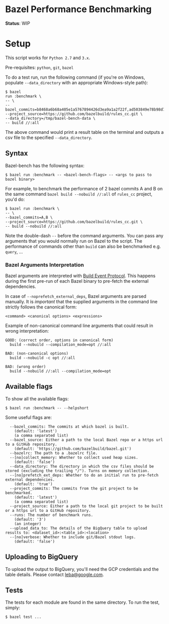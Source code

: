 # Bazel Performance Benchmarking

**Status**: WIP

# Setup

This script works for `Python 2.7` and `3.x`.

Pre-requisites: `python`, `git`, `bazel`

To do a test run, run the following command (if you're on Windows, populate
`--data_directory` with an appropriate Windows-style path):

```
$ bazel
run :benchmark \
-- \
--bazel_commits=b8468a6b68a405e1a5767894426d3ea9a1a2f22f,ad503849e78b98d762f03168de5a336904280150\
--project_source=https://github.com/bazelbuild/rules_cc.git \
--data_directory=/tmp/bazel-bench-data \
-- build //:all
```

The above command would print a result table on the terminal and outputs a csv
file to the specified `--data_directory`.

## Syntax

Bazel-bench has the following syntax:

```
$ bazel run :benchmark -- <bazel-bench-flags> -- <args to pass to bazel binary>

```

For example, to benchmark the performance of 2 bazel commits A and B on the same
command `bazel build --nobuild //:all` of `rules_cc` project, you'd do:

```
$ bazel run :benchmark \
-- \
--bazel_commits=A,B \
--project_source=https://github.com/bazelbuild/rules_cc.git \
-- build --nobuild //:all
```

Note the double-dash `--` before the command arguments. You can pass any
arguments that you would normally run on Bazel to the script. The performance of
commands other than `build` can also be benchmarked e.g. `query`, ...

### Bazel Arguments Interpretation

Bazel arguments are interpreted with
[Build Event Protocol](https://docs.bazel.build/versions/master/build-event-protocol.html).
This happens during the first pre-run of each Bazel binary to pre-fetch the
external dependencies.

In case of `--noprefetch_external_deps`, Bazel arguments are parsed manually. It
is _important_ that the supplied arguments in the command line strictly follows
the canonical form:

```
<command> <canonical options> <expressions>
```

Example of non-canonical command line arguments that could result in wrong
interpretation:

```
GOOD: (correct order, options in canonical form)
  build --nobuild --compilation_mode=opt //:all

BAD: (non-canonical options)
  build --nobuild -c opt //:all

BAD: (wrong order)
  build --nobuild //:all --compilation_mode=opt
```

## Available flags

To show all the available flags:

```
$ bazel run :benchmark -- --helpshort
```

Some useful flags are:

```
  --bazel_commits: The commits at which bazel is built.
    (default: 'latest')
    (a comma separated list)
  --bazel_source: Either a path to the local Bazel repo or a https url to a GitHub repository.
    (default: 'https://github.com/bazelbuild/bazel.git')
  --bazelrc: The path to a .bazelrc file.
  --[no]collect_memory: Whether to collect used heap sizes.
    (default: 'false')
  --data_directory: The directory in which the csv files should be stored (excluding the trailing "/"). Turns on memory collection.
  --[no]prefetch_ext_deps: Whether to do an initial run to pre-fetch external dependencies.
    (default: 'true')
  --project_commits: The commits from the git project to be benchmarked.
    (default: 'latest')
    (a comma separated list)
  --project_source: Either a path to the local git project to be built or a https url to a GitHub repository.
  --runs: The number of benchmark runs.
    (default: '3')
    (an integer)
  --upload_data_to: The details of the BigQuery table to upload results to: <dataset_id>:<table_id>:<location>
  --[no]verbose: Whether to include git/Bazel stdout logs.
    (default: 'false')
```

## Uploading to BigQuery

To upload the output to BigQuery, you'll need the GCP credentials and the table
details. Please contact leba@google.com.

## Tests

The tests for each module are found in the same directory. To run the test,
simply:

```
$ bazel test ...
```
